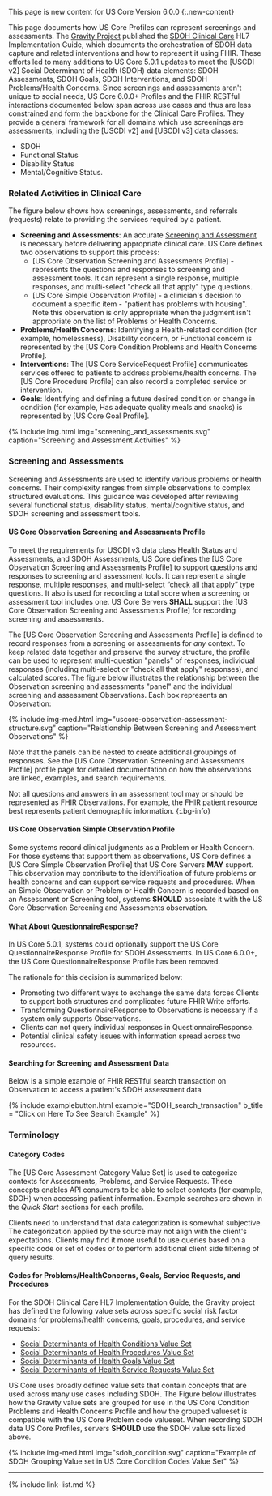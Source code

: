 This page is new content for US Core Version 6.0.0
{:.new-content}

This page documents how US Core Profiles can represent screenings and assessments. The  [Gravity Project](https://hl7.org/gravity) published the [SDOH Clinical Care](http://hl7.org/fhir/us/sdoh-clinicalcare/) HL7 Implementation Guide, which documents the orchestration of SDOH data capture and related interventions and how to represent it using FHIR. These efforts led to many additions to US Core 5.0.1 updates to meet the [USCDI v2] Social Determinant of Health (SDOH) data elements: SDOH Assessments, SDOH Goals, SDOH Interventions, and SDOH Problems/Health Concerns. Since screenings and assessments aren't unique to social needs,  US Core  6.0.0+  Profiles and the FHIR RESTful interactions documented below span across use cases and thus are less constrained and form the backbone for the Clinical Care Profiles. They provide a general framework for all domains which use screenings are assessments, including the [USCDI v2]  and [USCDI v3] data classes:
- SDOH
- Functional Status
- Disability Status
- Mental/Cognitive Status.

### Related Activities in Clinical Care

The figure below shows how screenings, assessments, and referrals (requests) relate to providing the services required by a patient.

- **Screening and Assessments**: An accurate [Screening and Assessment](#screening-and-assessments) is necessary before delivering appropriate clinical care. US Core defines two observations to support this process:
    - [US Core Observation Screening and Assessments Profile] - represents the questions and responses to screening and assessment tools. It can represent a single response, multiple responses, and multi-select "check all that apply" type questions. 
    - [US Core Simple Observation Profile] - a clinician's decision to document a specific item - "patient has problems with housing". Note this observation is only appropriate when the judgment isn't appropriate on the list of Problems or Health Concerns.
- **Problems/Health Concerns**: Identifying a Health-related condition (for example, homelessness), Disability concern, or Functional concern is represented by the [US Core Condition Problems and Health Concerns Profile]. 
- **Interventions**:  The [US Core ServiceRequest Profile] communicates services offered to patients to address problems/health concerns. The [US Core Procedure Profile] can also record a completed service or intervention.
- **Goals**: Identifying and defining a future desired condition or change in condition (for example, Has adequate quality meals and snacks) is represented by [US Core Goal Profile].

{% include img.html img="screening_and_assessments.svg" caption="Screening and Assessment Activities" %}

### Screening and Assessments

Screening and Assessments are used to identify various problems or health concerns. Their complexity ranges from simple observations to complex structured evaluations. This guidance was developed after reviewing several functional status, disability status, mental/cognitive status, and SDOH screening and assessment tools.

#### US Core Observation Screening and Assessments Profile

To meet the requirements for USCDI v3 data class Health Status and Assessments, and SDOH Assessments, US Core defines the [US Core Observation Screening and Assessments Profile] to support questions and responses to screening and assessment tools. It can represent a single response, multiple responses, and multi-select “check all that apply” type questions. It also is used for recording a total score when a screening or assessment tool includes one. US Core Servers **SHALL** support the [US Core Observation Screening and Assessments Profile] for recording screening and assessments.

The [US Core Observation Screening and Assessments Profile] is defined to record responses from a screening or assessments for *any* context. To keep related data together and preserve the survey structure, the profile can be used to represent multi-question "panels" of responses, individual responses (including multi-select or "check all that apply" responses), and calculated scores.  The figure below illustrates the relationship between the Observation screening and assessments "panel" and the individual screening and assessment Observations. Each box represents an Observation:

{% include img-med.html img="uscore-observation-assessment-structure.svg" caption="Relationship Between Screening and Assessment Observations" %}

Note that the panels can be nested to create additional groupings of responses.  See the [US Core Observation Screening and Assessments Profile] profile page for detailed documentation on how the observations are linked, examples, and search requirements.

Not all questions and answers in an assessment tool may or should be represented as FHIR Observations. For example, the FHIR patient resource best represents patient demographic information.
{:.bg-info}

#### US Core Observation Simple Observation Profile

Some systems record clinical judgments as a Problem or Health Concern. For those systems that support them as observations, US Core defines a [US Core Simple Observation Profile] that US Core Servers **MAY** support. This observation may contribute to the identification of future problems or health concerns and can support service requests and procedures. When an Simple Observation or Problem or Health Concern is recorded based on an Assessment or Screening tool, systems **SHOULD** associate it with the US Core Observation Screening and Assessments observation.

#### What About QuestionnaireResponse?

In US Core 5.0.1, systems could optionally support the US Core QuestionnaireResponse Profile for SDOH Assessments. In US Core 6.0.0+, the US Core QuestionnaireResponse Profile has been removed.

The rationale for this decision is summarized below:

- Promoting two different ways to exchange the same data forces Clients to support both structures and complicates future FHIR Write efforts.
- Transforming QuestionnaireResponse to Observations is necessary if a system only supports Observations.
- Clients can not query individual responses in QuestionnaireResponse.
- Potential clinical safety issues with information spread across two resources.
 
#### Searching for Screening and Assessment Data

Below is a simple example of FHIR RESTful search transaction on Observation to access a patient's SDOH assessment data

{% include examplebutton.html example="SDOH_search_transaction" b_title = "Click on Here To See Search Example" %}

### Terminology

#### Category Codes

The [US Core Assessment Category Value Set] is used to categorize contexts for Assessments, Problems, and Service Requests. These concepts enables API consumers to be able to select contexts (for example, SDOH) when accessing patient information. Example searches are shown in the *Quick Start* sections for each profile.

 <span class="bg-warning" markdown="1">Clients need to understand that data categorization is somewhat subjective. The categorization applied by the source may not align with the client's expectations. Clients may find it more useful to use queries based on a specific code or set of codes or to perform additional client side filtering of query results.</span><!-- bg-warning -->

#### Codes for Problems/HealthConcerns, Goals, Service Requests, and Procedures

For the SDOH Clinical Care HL7 Implementation Guide, the Gravity project has defined the following value sets across specific social risk factor domains for problems/health concerns, goals, procedures, and service requests:

* [Social Determinants of Health Conditions Value Set](https://vsac.nlm.nih.gov/valueset/2.16.840.1.113762.1.4.1196.788/expansion)
* [Social Determinants of Health Procedures Value Set](https://vsac.nlm.nih.gov/valueset/2.16.840.1.113762.1.4.1196.789/expansion)
* [Social Determinants of Health Goals Value Set](https://vsac.nlm.nih.gov/valueset/2.16.840.1.113762.1.4.1247.71/expansion)
* [Social Determinants of Health Service Requests Value Set](https://vsac.nlm.nih.gov/valueset/2.16.840.1.113762.1.4.1196.790/expansion)

US Core uses broadly defined value sets that contain concepts that are used across many use cases including SDOH. The Figure below illustrates how the Gravity value sets are grouped for use in the US Core Condition Problems and Health Concerns Profile and how the grouped valueset is compatible with the US Core Problem code valueset.   When recording SDOH data US Core Profiles, servers **SHOULD** use the SDOH value sets listed above.

{% include img-med.html img="sdoh_condition.svg" caption="Example of SDOH Grouping Value set in US Core Condition Codes Value Set" %}

---

{% include link-list.md %}
